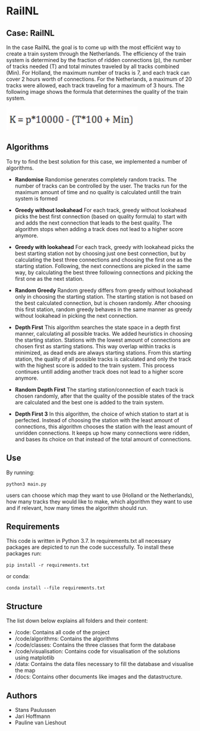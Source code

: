 # RailNL


## Case: RailNL

In the case RailNL the goal is to come up with the most efficiënt way to create a train system through the Netherlands. The efficiency of the train system is determined by the fraction of ridden connections (p), the number of tracks needed (T) and total minutes traveled by all tracks combined (Min). For Holland, the maximum number of tracks is 7, and each track can cover 2 hours worth of connections. For the Netherlands, a maximum of 20 tracks were allowed, each track traveling for a maximum of 3 hours. The following image shows the formula that determines the quality of the train system. 

![K = p * 10.000 - (T * 100 + Min)](https://github.com/stanspaulussen/DieselDrie/blob/main/docs/formula.png)


## Algorithms 

To try to find the best solution for this case, we implemented a number of algorithms. 

* **Randomise** Randomise generates completely random tracks. The number of tracks can be controlled by the user. The tracks run for the maximum amount of time and no quality is calculated untill the train system is formed 

* **Greedy without lookahead** For each track, greedy without lookahead picks the best first connection (based on quality formula) to start with and adds the next connection that leads to the best quality. The algorithm stops when adding a track does not lead to a higher score anymore. 

* **Greedy with lookahead** For each track, greedy with lookahead picks the best starting station not by choosing just one best connection, but by calculating the best three connections and choosing the first one as the starting station. Following, the next connections are picked in the same way, by calculating the best three following connections and picking the first one as the next station. 

* **Random Greedy** Random greedy differs from greedy without lookahead only in choosing the starting station. The starting station is not based on the best calculated connection, but is chosen randomly. After choosing this first station, random greedy behaves in the same manner as greedy without lookahead in picking the next connection. 

* **Depth First** This algorithm searches the state space in a depth first manner, calculating all possible tracks. We added heuristics in choosing the starting station. Stations with the lowest amount of connections are chosen first as starting stations. This way overlap within tracks is minimized, as dead ends are always starting stations. From this starting station, the quality of all possible tracks is calculated and only the track with the highest score is added to the train system. This process continues untill adding another track does not lead to a higher score anymore. 

* **Random Depth First** The starting station/connection of each track is chosen randomly, after that the quality of the possible states of the track are calculated and the best one is added to the train system. 

* **Depth First 3** In this algorithm, the choice of which station to start at is perfected. Instead of choosing the station with the least amount of connections, this algorithm chooses the station with the least amount of unridden connections. It keeps up how many connections were ridden, and bases its choice on that instead of the total amount of connections. 


## Use

By running:

```
python3 main.py
```

users can choose which map they want to use (Holland or the Netherlands), how many tracks they would like to make, which algorithm they want to use and if relevant, how many times the algorithm should run. 


## Requirements

This code is written in Python 3.7. In requirements.txt all necessary packages are depicted to run the code successfully. To install these packages run: 

```
pip install -r requirements.txt 
```

or conda: 

```
conda install --file requirements.txt
```


## Structure

The list down below explains all folders and their content: 

* /code: Contains all code of the project
* /code/algorithms: Contains the algorithms
* /code/classes: Contains the three classes that form the database
* /code/visualisation: Contains code for visualisation of the solutions using matplotlib
* /data: Contains the data files necessary to fill the database and visualise the map
* /docs: Contains other documents like images and the datastructure.


## Authors 

* Stans Paulussen
* Jari Hoffmann
* Pauline van Lieshout